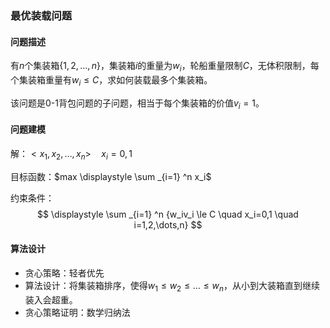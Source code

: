 ### 最优装载问题

#### 问题描述

有$n$个集装箱$\{1,2,\dots,n\}$，集装箱$i$的重量为$w_i$，轮船重量限制$C$，无体积限制，每个集装箱重量有$w_i \le C$，求如何装载最多个集装箱。

该问题是0-1背包问题的子问题，相当于每个集装箱的价值$v_i=1$。

#### 问题建模

解：$<x_1,x_2,\dots,x_n>\quad x_i = 0,1$

目标函数：$max \displaystyle \sum _{i=1} ^n x_i$

约束条件：
$$
\displaystyle \sum _{i=1} ^n {w_iv_i \le C \quad x_i=0,1 \quad i=1,2,\dots,n}
$$

#### 算法设计

* 贪心策略：轻者优先
* 算法设计：将集装箱排序，使得$w_1 \le w_2 \le \dots \le w_n$，从小到大装箱直到继续装入会超重。
* 贪心策略证明：数学归纳法

